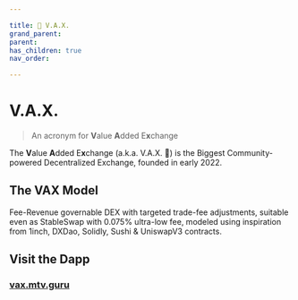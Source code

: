 ```yaml
---

title: 💉 V.A.X.
grand_parent:
parent:
has_children: true
nav_order:

---
```


# V.A.X.
> An acronym for **V**alue **A**dded E**x**change

The **V**alue **A**dded E**x**change (a.k.a. V.A.X. 💉) is the Biggest Community-powered Decentralized Exchange, founded in early 2022.

## The VAX Model
Fee-Revenue governable DEX with targeted trade-fee adjustments, suitable even as StableSwap with 0.075% ultra-low fee, modeled using inspiration from 1inch, DXDao, Solidly, Sushi & UniswapV3 contracts.

## Visit the Dapp
### [vax.mtv.guru](https://vax.mtv.guru)